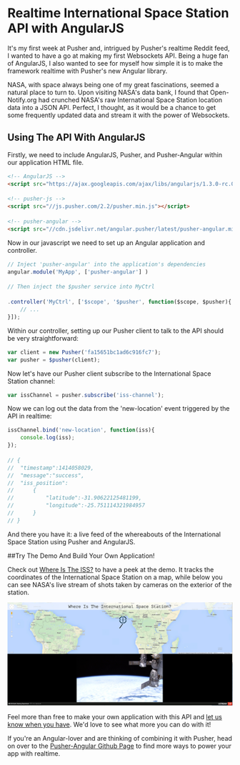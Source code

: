 # Realtime International Space Station API with AngularJS

It's my first week at Pusher and, intrigued by Pusher's realtime Reddit feed, I wanted to have a go at making my first Websockets API. Being a huge fan of AngularJS, I also wanted to see for myself how simple it is to make the framework realtime with Pusher's new Angular library. 

NASA, with space always being one of my great fascinations, seemed a natural place to turn to. Upon visiting NASA's data bank, I found that Open-Notify.org had crunched NASA's raw International Space Station location data into a JSON API. Perfect, I thought, as it would be a chance to get some frequently updated data and stream it with the power of Websockets.

## Using The API With AngularJS

Firstly, we need to include AngularJS, Pusher, and Pusher-Angular within our application HTML file. 

```html
<!-- AngularJS -->
<script src="https://ajax.googleapis.com/ajax/libs/angularjs/1.3.0-rc.0/angular.min.js"></script>

<!-- pusher-js -->
<script src="//js.pusher.com/2.2/pusher.min.js"></script>

<!-- pusher-angular -->
<script src="//cdn.jsdelivr.net/angular.pusher/latest/pusher-angular.min.js"></script>
```

Now in our javascript we need to set up an Angular application and controller.

```javascript
// Inject 'pusher-angular' into the application's dependencies
angular.module('MyApp', ['pusher-angular'] )

// Then inject the $pusher service into MyCtrl

.controller('MyCtrl', ['$scope', '$pusher', function($scope, $pusher){
	// ...
}]);
```

Within our controller, setting up our Pusher client to talk to the API should be very straightforward:

```javascript
var client = new Pusher('fa15651bc1ad6c916fc7');
var pusher = $pusher(client);
```

Now let's have our Pusher client subscribe to the International Space Station channel:

```javascript
var issChannel = pusher.subscribe('iss-channel');
```

Now we can log out the data from the 'new-location' event triggered by the API in realtime:

```javascript
issChannel.bind('new-location', function(iss){
	console.log(iss);
});

// {
// 	"timestamp":1414058029,
// 	"message":"success",
// 	"iss_position":
// 		{
// 			"latitude":-31.90622125481199,
// 			"longitude":-25.751114321984957
// 		}
// }
```

And there you have it: a live feed of the whereabouts of the International Space Station using Pusher and AngularJS.

##Try The Demo And Build Your Own Application!

Check out [Where Is The ISS?](http://where-is-the-iss.herokuapp.com) to have a peek at the demo. It tracks the coordinates of the International Space Station on a map, while below you can see NASA's live stream of shots taken by cameras on the exterior of the station.

![Image 1](https://raw.githubusercontent.com/jpatel531/pusher_iss/master/screenshots/iss.jpg)

Feel more than free to make your own application with this API and [let us know when you have](https://twitter.com/pusher). We'd love to see what more you can do with it!

If you're an Angular-lover and are thinking of combining it with Pusher, head on over to the [Pusher-Angular Github Page](https://github.com/pusher/pusher-angular) to find more ways to power your app with realtime.



